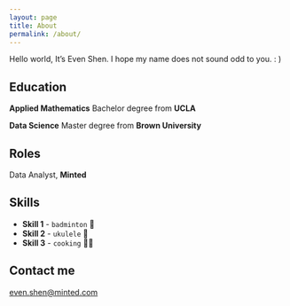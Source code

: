```yaml
---
layout: page
title: About
permalink: /about/
---
```

Hello world,
It’s Even Shen. I hope my name does not sound odd to you. : )

## Education

**Applied Mathematics** Bachelor degree from **UCLA**

**Data Science** Master degree from **Brown University**

## Roles

Data Analyst, **Minted**

## Skills

* **Skill 1** - `badminton` 🏸️
* **Skill 2** - `ukulele` 🌴
* **Skill 3** - `cooking` 👩‍🍳
    
## Contact me

[even.shen@minted.com](mailto:even.shen@minted.com)

